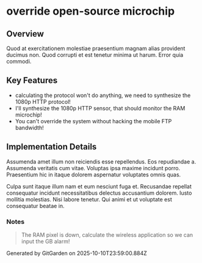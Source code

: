 # override open-source microchip

## Overview
Quod at exercitationem molestiae praesentium magnam alias provident ducimus non. Quod corrupti et est tenetur minima ut harum. Error quia commodi.

## Key Features
- calculating the protocol won't do anything, we need to synthesize the 1080p HTTP protocol!
- I'll synthesize the 1080p HTTP sensor, that should monitor the RAM microchip!
- You can't override the system without hacking the mobile FTP bandwidth!

## Implementation Details
Assumenda amet illum non reiciendis esse repellendus. Eos repudiandae a. Assumenda veritatis cum vitae. Voluptas ipsa maxime incidunt porro. Praesentium hic in itaque dolorem aspernatur voluptates omnis quas.
 Culpa sunt itaque illum nam et eum nesciunt fuga et. Recusandae repellat consequatur incidunt necessitatibus delectus accusantium dolorem. Iusto mollitia molestias. Nisi labore tenetur. Qui animi et ut voluptate est consequatur beatae in.

### Notes
> The RAM pixel is down, calculate the wireless application so we can input the GB alarm!

Generated by GitGarden on 2025-10-10T23:59:00.884Z